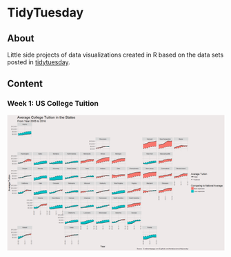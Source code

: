 # TidyTuesday

## About

Little side projects of data visualizations created in R based on the data sets posted in [tidytuesday](https://github.com/rfordatascience/tidytuesday). 

## Content

### Week 1: US College Tuition

![US College Tuition](Week_1/avg_us_tuition.png)

